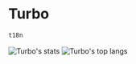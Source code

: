 # Turbo

`t18n`

<div>
  <img align="center" src="https://github-readme-stats.vercel.app/api?username=t18n&count_private=true&theme=dracula" alt="Turbo's stats" />
  <img align="center" src="https://github-readme-stats.vercel.app/api/top-langs/?username=t18n&layout=compact&theme=dracula" alt="Turbo's top langs" />
</div>
